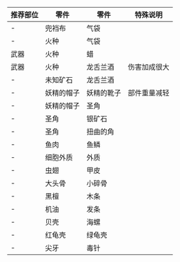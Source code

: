 推荐部位|零件|零件|特殊说明
-|-|-|-
-|兜裆布|气袋
-|火种|气袋
武器|火种|蜡
武器|火种|龙舌兰酒|伤害加成很大
-|未知矿石|龙舌兰酒
-|妖精的帽子|妖精的靴子|部件重量减轻
-|妖精的帽子|圣角
-|圣角|银矿石
-|圣角|扭曲的角
-|鱼肉|鱼鳞
-|细胞外质|外质
-|虫翅|甲皮
-|大头骨|小碎骨
-|黑檀|木条
-|机油|发条
-|贝壳|海螺
-|红龟壳|绿龟壳
-|尖牙|毒针
